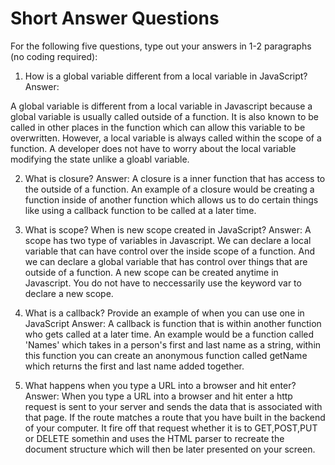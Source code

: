 # Short Answer Questions
For the following five questions, type out your answers in 1-2 paragraphs (no coding required):

1. How is a global variable different from a local variable in JavaScript?
Answer:

A global variable is different from a local variable in Javascript because a global variable is usually called outside of a function. It is also known to be called in other places in the function which can allow this variable to be overwritten. However, a local variable is always called within the scope of a function. A developer does not have to worry about the local variable modifying the state unlike a gloabl variable. 

2. What is closure?
Answer:
A closure is a inner function that has access to the outside of a function. An example of a closure would be creating a function inside of another function which allows us to do certain things like using a callback function to be called at a later time. 

3. What is scope? When is new scope created in JavaScript?
Answer: 
A scope has two type of variables in Javascript. We can declare a local variable that can have control over the inside scope of a function. And we can declare a global variable that has control over things that are outside of a function. A new scope can be created anytime in Javascript. You do not have to neccessarily use the keyword var to declare a new scope. 

4. What is a callback? Provide an example of when you can use one in JavaScript
Answer:
A callback is function that is within another function who gets called at a later time. An example would be a function called 'Names' which takes in a person's first and last name as a string, within this function you can create an anonymous function called getName which returns the first and last name added together. 

5. What happens when you type a URL into a browser and hit enter?
Answer:  When you type a URL into a browser and hit enter a http request is sent to your server and sends the data that is associated with that page. If the route matches a route that you have built in the backend of your computer. It fire off that request whether it is to GET,POST,PUT or DELETE somethin and uses the HTML parser to recreate the document structure which will then be later presented on your screen. 


